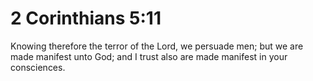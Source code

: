 # 2 Corinthians 5:11

Knowing therefore the terror of the Lord, we persuade men; but we are made manifest unto God; and I trust also are made manifest in your consciences.
